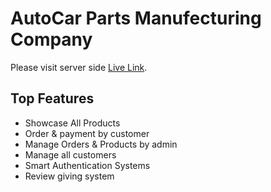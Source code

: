 # AutoCar Parts Manufecturing Company

Please visit server side [Live Link](https://autocar-ba11b.web.app/).

## Top Features
- Showcase All Products
- Order & payment by customer
- Manage Orders & Products by admin
- Manage all customers
- Smart Authentication Systems
- Review giving system
